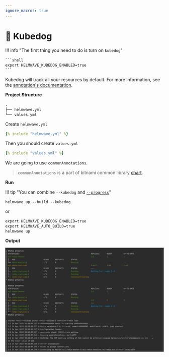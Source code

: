 ```yaml
---
ignore_macros: true
---
```


# 🐶 Kubedog

!!! info "The first thing you need to do is turn on `kubedog`"

    ```shell
    export HELMWAVE_KUBEDOG_ENABLED=true
    ```

Kubedog will track all your resources by default.
For more information, see the [annotation's documentation](../../anno/#kubedogs).

**Project Structure**

```
.
├── helmwave.yml
└── values.yml
```

Create `helmwave.yml`

```yaml
{% include "helmwave.yml" %}
```

Then you should create `values.yml`

```yaml
{% include "values.yml" %}
```

We are going to use `commonAnnotations`. 

> `commonAnnotations` is a part of bitnami common library [chart](https://github.com/bitnami/charts/tree/master/bitnami/common).

**Run**

!!! tip "You can combine `--kubedog` and [`--progress`](../cli/#log-level)"

```shell
helmwave up --build --kubedog
```

or 

```shell
export HELMWAVE_KUBEDOG_ENABLED=true
export HELMWAVE_AUTO_BUILD=true
helmwave up
```

**Output**

![img.png](img.png)
